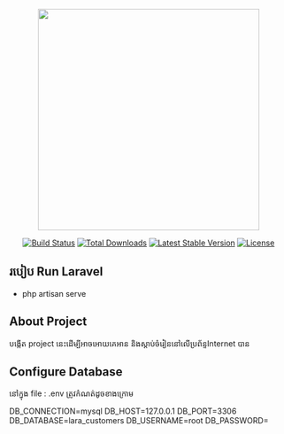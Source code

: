 <p align="center">
<a href="https://laravel.com" target="_blank">
<img src="https://raw.githubusercontent.com/laravel/art/master/logo-lockup/5%20SVG/2%20CMYK/1%20Full%20Color/laravel-logolockup-cmyk-red.svg" width="400">
</a></p>

<p align="center">
<a href="https://travis-ci.org/laravel/framework"><img src="https://travis-ci.org/laravel/framework.svg" alt="Build Status"></a>
<a href="https://packagist.org/packages/laravel/framework"><img src="https://img.shields.io/packagist/dt/laravel/framework" alt="Total Downloads"></a>
<a href="https://packagist.org/packages/laravel/framework"><img src="https://img.shields.io/packagist/v/laravel/framework" alt="Latest Stable Version"></a>
<a href="https://packagist.org/packages/laravel/framework"><img src="https://img.shields.io/packagist/l/laravel/framework" alt="License"></a>
</p>

## របៀប Run Laravel 
 - php artisan serve

## About Project

បង្កើត project នេះដើម្បីអាចអោយគេអាន និងស្តាប់ចំរៀននៅលើប្រព័ន្ទInternet បាន

## Configure Database
នៅក្នុង​ file : .env ត្រូវកំណត់ដូចខាងក្រោម

DB_CONNECTION=mysql
DB_HOST=127.0.0.1
DB_PORT=3306
DB_DATABASE=lara_customers
DB_USERNAME=root
DB_PASSWORD=
